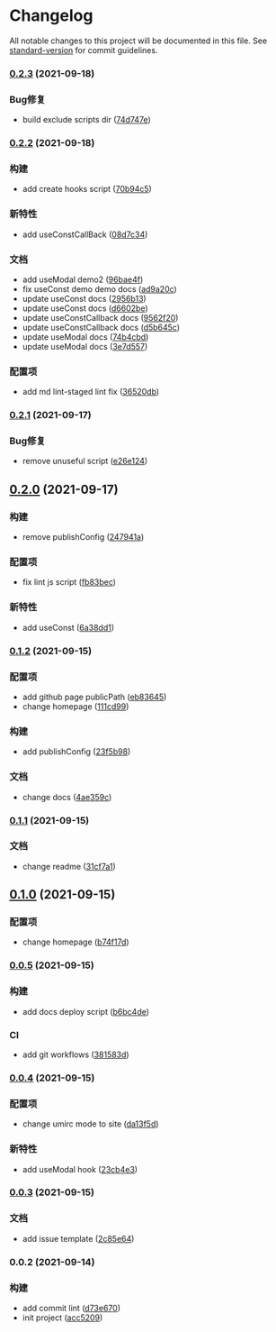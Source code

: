# Changelog

All notable changes to this project will be documented in this file. See [standard-version](https://github.com/conventional-changelog/standard-version) for commit guidelines.

### [0.2.3](https://github.com/wanglihua007/whooks/compare/v0.2.2...v0.2.3) (2021-09-18)


### Bug修复

* build exclude scripts dir ([74d747e](https://github.com/wanglihua007/whooks/commit/74d747e0bf4f3e1316b5bada5228754503e7a8e2))

### [0.2.2](https://github.com/wanglihua007/whooks/compare/v0.2.1...v0.2.2) (2021-09-18)


### 构建

* add create hooks script ([70b94c5](https://github.com/wanglihua007/whooks/commit/70b94c5bc41ef199dc1939c402396371e7016a68))


### 新特性

* add useConstCallBack ([08d7c34](https://github.com/wanglihua007/whooks/commit/08d7c345f06966295e7fb06f98893452df6fdcf0))


### 文档

* add useModal demo2 ([96bae4f](https://github.com/wanglihua007/whooks/commit/96bae4ff23584fd787495c0d60e46df2cfc427e0))
* fix useConst demo demo docs ([ad9a20c](https://github.com/wanglihua007/whooks/commit/ad9a20cbeb131deb16028fff0f8cf9d1284f6aee))
* update useConst docs ([2956b13](https://github.com/wanglihua007/whooks/commit/2956b13b0a1c6112b0d6182d174160f0bcb38118))
* update useConst docs ([d6602be](https://github.com/wanglihua007/whooks/commit/d6602beaf735bb9eb366a640ffa1526656238ad4))
* update useConstCallback docs ([9562f20](https://github.com/wanglihua007/whooks/commit/9562f204ebdc07ee8dfb41c4acb6f88f7fde80ee))
* update useConstCallback docs ([d5b645c](https://github.com/wanglihua007/whooks/commit/d5b645c8607e70df24c0a08a5844df6f53f4d8fb))
* update useModal docs ([74b4cbd](https://github.com/wanglihua007/whooks/commit/74b4cbd7842a0c756af259a1c30688c7f91d5b82))
* update useModal docs ([3e7d557](https://github.com/wanglihua007/whooks/commit/3e7d5571af6c4831962201514001e1fdcfe98f10))


### 配置项

* add md lint-staged lint fix ([36520db](https://github.com/wanglihua007/whooks/commit/36520db6361074fecc2104cc58967ef4f63a7875))

### [0.2.1](https://github.com/wanglihua007/whooks/compare/v0.2.0...v0.2.1) (2021-09-17)


### Bug修复

* remove unuseful script ([e26e124](https://github.com/wanglihua007/whooks/commit/e26e1240d1dece7c8d0592c50e52a0a7b7dc4957))

## [0.2.0](https://github.com/wanglihua007/whooks/compare/v0.1.2...v0.2.0) (2021-09-17)


### 构建

* remove publishConfig ([247941a](https://github.com/wanglihua007/whooks/commit/247941a3cce859d2929cfa934de088694984507e))


### 配置项

* fix lint js script ([fb83bec](https://github.com/wanglihua007/whooks/commit/fb83becc3e0ee59c32764274edba84cd8face5b0))


### 新特性

* add useConst ([6a38dd1](https://github.com/wanglihua007/whooks/commit/6a38dd1df5ccd137cb3344011859630929b1b6bf))

### [0.1.2](https://github.com/wanglihua007/whooks/compare/v0.1.1...v0.1.2) (2021-09-15)


### 配置项

* add github page publicPath ([eb83645](https://github.com/wanglihua007/whooks/commit/eb83645af9d982ca62e8222e425d6f2e868603f3))
* change homepage ([111cd99](https://github.com/wanglihua007/whooks/commit/111cd9902b305a6abd1de7ee9daf653125470cad))


### 构建

* add publishConfig ([23f5b98](https://github.com/wanglihua007/whooks/commit/23f5b9825847fdb4455c34c5f15d7467654b6714))


### 文档

* change docs ([4ae359c](https://github.com/wanglihua007/whooks/commit/4ae359cd89c45e3b11995293018277995f7df56a))

### [0.1.1](https://github.com/wanglihua007/whooks/compare/v0.1.0...v0.1.1) (2021-09-15)


### 文档

* change readme ([31cf7a1](https://github.com/wanglihua007/whooks/commit/31cf7a192395507939af75c607c86ee668208fc0))

## [0.1.0](https://github.com/wanglihua007/whooks/compare/v0.0.5...v0.1.0) (2021-09-15)


### 配置项

* change homepage ([b74f17d](https://github.com/wanglihua007/whooks/commit/b74f17dafcd7a6c7a08d412495c0245f558b70b6))

### [0.0.5](https://github.com/wanglihua007/whooks/compare/v0.0.4...v0.0.5) (2021-09-15)


### 构建

* add docs deploy script ([b6bc4de](https://github.com/wanglihua007/whooks/commit/b6bc4ded3696f8ae5c751a208dcc6b924d47399f))


### CI

* add git workflows ([381583d](https://github.com/wanglihua007/whooks/commit/381583d3fef952a3a5445bcc4b1b6b10fb2f0704))

### [0.0.4](https://github.com/wanglihua007/whooks/compare/v0.0.3...v0.0.4) (2021-09-15)


### 配置项

* change umirc mode to site ([da13f5d](https://github.com/wanglihua007/whooks/commit/da13f5d825b52319b7da7be522d12a6f9b944a62))


### 新特性

* add useModal hook ([23cb4e3](https://github.com/wanglihua007/whooks/commit/23cb4e37140fbe0606253bed60f8bac3093c2c1b))

### [0.0.3](https://github.com/wanglihua007/whooks/compare/v0.0.2...v0.0.3) (2021-09-15)


### 文档

* add issue template ([2c85e64](https://github.com/wanglihua007/whooks/commit/2c85e648b8bc5f3ea315221ee61f711fa610a8ac))

### 0.0.2 (2021-09-14)


### 构建

* add commit lint ([d73e670](https://github.com/wanglihua007/whooks/commit/d73e6702628ccb612a7ce58933f18236e357a794))
* init project ([acc5209](https://github.com/wanglihua007/whooks/commit/acc52092c2805afb8958d1c7a5c27761bf3a39f6))
